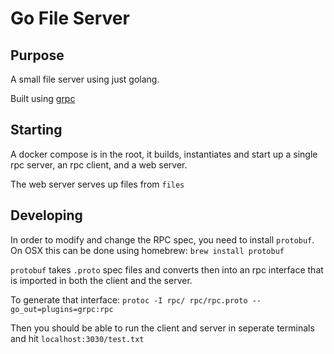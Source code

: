 # Go File Server

## Purpose
A small file server using just golang.

Built using [grpc](https://grpc.io/)

## Starting

A docker compose is in the root, it builds, instantiates and start up a single rpc server, an rpc client, and a web server.

The web server serves up files from `files`

## Developing

In order to modify and change the RPC spec, you need to install `protobuf`. On OSX this can be done using homebrew: `brew install protobuf`

`protobuf` takes `.proto` spec files and converts then into an rpc interface that is imported in both the client and the server.

To generate that interface: `protoc -I rpc/ rpc/rpc.proto --go_out=plugins=grpc:rpc`

Then you should be able to run the client and server in seperate terminals and hit `localhost:3030/test.txt`


